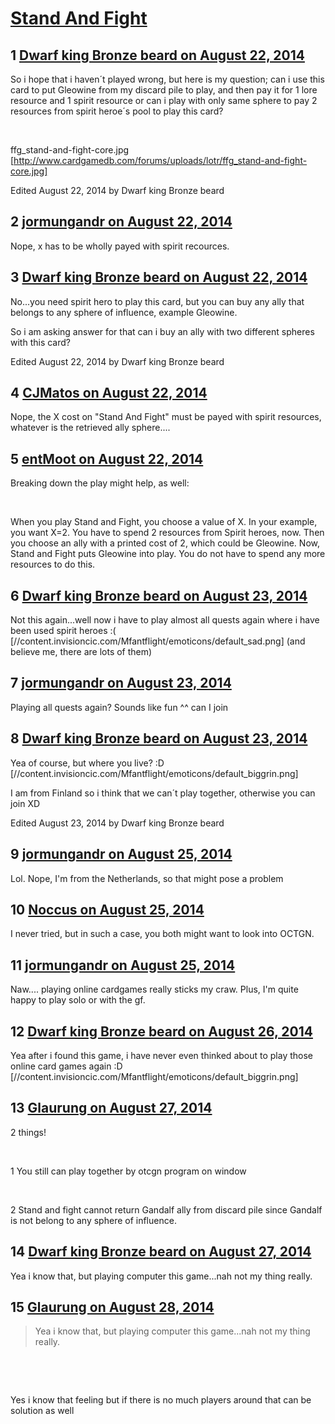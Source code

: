 # [Stand And Fight](https://community.fantasyflightgames.com/topic/114374-stand-and-fight/)

## 1 [Dwarf king Bronze beard on August 22, 2014](https://community.fantasyflightgames.com/topic/114374-stand-and-fight/?do=findComment&comment=1218827)

So i hope that i haven´t played wrong, but here is my question; can i use this card to put Gleowine from my discard pile to play, and then pay it for 1 lore resource and 1 spirit resource or can i play with only same sphere to pay 2 resources from spirit heroe´s pool to play this card?

 

ffg_stand-and-fight-core.jpg [http://www.cardgamedb.com/forums/uploads/lotr/ffg_stand-and-fight-core.jpg]

Edited August 22, 2014 by Dwarf king Bronze beard

## 2 [jormungandr on August 22, 2014](https://community.fantasyflightgames.com/topic/114374-stand-and-fight/?do=findComment&comment=1218886)

Nope, x has to be wholly payed with spirit recources.

## 3 [Dwarf king Bronze beard on August 22, 2014](https://community.fantasyflightgames.com/topic/114374-stand-and-fight/?do=findComment&comment=1219542)

No...you need spirit hero to play this card, but you can buy any ally that belongs to any sphere of influence, example Gleowine.

So i am asking answer for that can i buy an ally with two different spheres with this card?

Edited August 22, 2014 by Dwarf king Bronze beard

## 4 [CJMatos on August 22, 2014](https://community.fantasyflightgames.com/topic/114374-stand-and-fight/?do=findComment&comment=1219614)

Nope, the X cost on "Stand And Fight" must be payed with spirit resources, whatever is the retrieved ally sphere....

## 5 [entMoot on August 22, 2014](https://community.fantasyflightgames.com/topic/114374-stand-and-fight/?do=findComment&comment=1219615)

Breaking down the play might help, as well:

 

When you play Stand and Fight, you choose a value of X. In your example, you want X=2. You have to spend 2 resources from Spirit heroes, now. Then you choose an ally with a printed cost of 2, which could be Gleowine. Now, Stand and Fight puts Gleowine into play. You do not have to spend any more resources to do this.

## 6 [Dwarf king Bronze beard on August 23, 2014](https://community.fantasyflightgames.com/topic/114374-stand-and-fight/?do=findComment&comment=1220644)

Not this again...well now i have to play almost all quests again where i have been used spirit heroes :( [//content.invisioncic.com/Mfantflight/emoticons/default_sad.png] (and believe me, there are lots of them)

## 7 [jormungandr on August 23, 2014](https://community.fantasyflightgames.com/topic/114374-stand-and-fight/?do=findComment&comment=1220700)

Playing all quests again? Sounds like fun ^^ can I join

## 8 [Dwarf king Bronze beard on August 23, 2014](https://community.fantasyflightgames.com/topic/114374-stand-and-fight/?do=findComment&comment=1221218)

Yea of course, but where you live? :D [//content.invisioncic.com/Mfantflight/emoticons/default_biggrin.png]

I am from Finland so i think that we can´t play together, otherwise you can join XD

Edited August 23, 2014 by Dwarf king Bronze beard

## 9 [jormungandr on August 25, 2014](https://community.fantasyflightgames.com/topic/114374-stand-and-fight/?do=findComment&comment=1224129)

Lol. Nope, I'm from the Netherlands, so that might pose a problem

## 10 [Noccus on August 25, 2014](https://community.fantasyflightgames.com/topic/114374-stand-and-fight/?do=findComment&comment=1224339)

I never tried, but in such a case, you both might want to look into OCTGN.

## 11 [jormungandr on August 25, 2014](https://community.fantasyflightgames.com/topic/114374-stand-and-fight/?do=findComment&comment=1224416)

Naw.... playing online cardgames really sticks my craw. Plus, I'm quite happy to play solo or with the gf.

## 12 [Dwarf king Bronze beard on August 26, 2014](https://community.fantasyflightgames.com/topic/114374-stand-and-fight/?do=findComment&comment=1226036)

Yea after i found this game, i have never even thinked about to play those online card games again :D [//content.invisioncic.com/Mfantflight/emoticons/default_biggrin.png]

## 13 [Glaurung on August 27, 2014](https://community.fantasyflightgames.com/topic/114374-stand-and-fight/?do=findComment&comment=1227727)

2 things! 

 

1 You still can play together by otcgn program on window

 

2 Stand and fight cannot return Gandalf ally from discard pile since Gandalf is not belong to any sphere of influence.

## 14 [Dwarf king Bronze beard on August 27, 2014](https://community.fantasyflightgames.com/topic/114374-stand-and-fight/?do=findComment&comment=1227900)

Yea i know that, but playing computer this game...nah not my thing really.

## 15 [Glaurung on August 28, 2014](https://community.fantasyflightgames.com/topic/114374-stand-and-fight/?do=findComment&comment=1230974)

> Yea i know that, but playing computer this game...nah not my thing really.

 

 

Yes i know that feeling but if there is no much players around that can be solution as well

